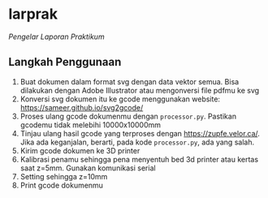 # larprak
*Pengelar Laporan Praktikum*

## Langkah Penggunaan
1. Buat dokumen dalam format svg dengan data vektor semua. Bisa dilakukan dengan Adobe Illustrator atau mengonversi file pdfmu ke svg
2. Konversi svg dokumen itu ke gcode menggunakan website: https://sameer.github.io/svg2gcode/
3. Proses ulang gcode dokumenmu dengan `processor.py`. Pastikan gcodemu tidak melebihi 10000x10000mm
4. Tinjau ulang hasil gcode yang terproses dengan https://zupfe.velor.ca/. Jika ada keganjalan, berarti, pada kode `processor.py`, ada yang salah.
4. Kirim gcode dokumen ke 3D printer
5. Kalibrasi penamu sehingga pena menyentuh bed 3d printer atau kertas saat z=5mm. Gunakan komunikasi serial
6. Setting sehingga z=10mm
7. Print gcode dokumenmu

